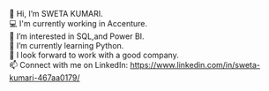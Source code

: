 👋 Hi, I’m SWETA KUMARI.<br>
💻 I'm currently working in Accenture.<br>
👀 I’m interested in SQL,and Power BI.<br>
🌱 I’m currently learning Python.<br>
💞️ I look forward to work with a good company.<br>
📫 Connect with me on LinkedIn: https://www.linkedin.com/in/sweta-kumari-467aa0179/
